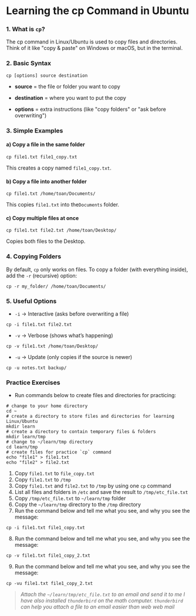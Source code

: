 # Learning the cp Command in Ubuntu
### 1. What is `cp`?
The cp command in Linux/Ubuntu is used to copy files and directories.
Think of it like "copy & paste" on Windows or macOS, but in the terminal.
### 2. Basic Syntax
```
cp [options] source destination
```
- **source** = the file or folder you want to copy

- **destination** = where you want to put the copy

- **options** = extra instructions (like "copy folders" or "ask before overwriting")
### 3. Simple Examples
#### a) Copy a file in the same folder
```
cp file1.txt file1_copy.txt
```
This creates a copy named `file1_copy.txt`.
#### b) Copy a file into another folder
```
cp file1.txt /home/toan/Documents/
```
This copies `file1.txt` into the`Documents` folder.
#### c) Copy multiple files at once
```
cp file1.txt file2.txt /home/toan/Desktop/
```
Copies both files to the Desktop.
### 4. Copying Folders
By default, `cp` only works on files.
To copy a folder (with everything inside), add the `-r` (recursive) option:
```
cp -r my_folder/ /home/toan/Documents/
```
### 5. Useful Options
- `-i` → Interactive (asks before overwriting a file)
```
cp -i file1.txt file2.txt
```
- `-v` → Verbose (shows what’s happening)
```
cp -v file1.txt /home/toan/Desktop/
```
- `-u` → Update (only copies if the source is newer)
```
cp -u notes.txt backup/
```
### Practice Exercises
- Run commands below to create files and directories for practicing:
```
# change to your home directory
cd ~
# create a directory to store files and directories for learning Linux/Ubuntu
mkdir learn
# create a directory to contain temporary files & folders
mkdir learn/tmp
# change to ~/learn/tmp directory
cd learn/tmp
# create files for practice `cp` command
echo "file1" > file1.txt
echo "file2" > file2.txt
```
1. Copy `file1.txt` to `file_copy.txt`
2. Copy `file1.txt` to `/tmp`
3. Copy `file1.txt` and `file2.txt` to `/tmp` by using one `cp` command
4. List all files and folders in `/etc` and save the result to `/tmp/etc_file.txt`
5. Copy `/tmp/etc_file.txt` to `~/learn/tmp` folder
6. Copy the `~/learn/tmp` directory to the `/tmp` directory
7. Run the command below and tell me what you see, and why you see the message:
```
cp -i file1.txt file1_copy.txt
```
8. Run the command below and tell me what you see, and why you see the message:
```
cp -v file1.txt file1_copy_2.txt
```
9. Run the command below and tell me what you see, and why you see the message:
```
cp -vu file1.txt file1_copy_2.txt
```
> *Attach the `~/learn/tmp/etc_file.txt` to an email and send it to me*
> *I have also installed `thunderbird` on the math computer. `thunderbird` can help you attach a file to an email easier than web web mail*
